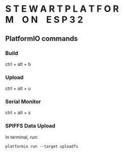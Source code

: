 # S T E W A R T  P L A T F O R M    O N    E S P 3 2


## PlatformIO commands

### Build
ctrl + alt + b

### Upload
ctrl + alt + u

### Serial Monitor
ctrl + alt + s

### SPIFFS Data Upload
In terminal, run:

    platformio run --target uploadfs
